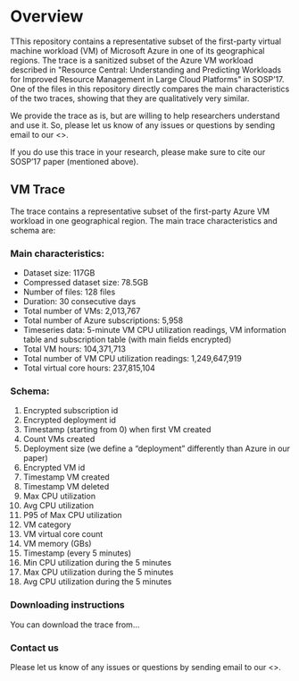 # Overview

TThis repository contains a representative subset of the first-party virtual machine workload (VM) of Microsoft Azure in one of its geographical regions.  The trace is a sanitized subset of the Azure VM workload described in "Resource Central: Understanding and Predicting Workloads for Improved Resource Management in Large Cloud Platforms" in SOSP’17.  One of the files in this repository directly compares the main characteristics of the two traces, showing that they are qualitatively very similar.

We provide the trace as is, but are willing to help researchers understand and use it.  So, please let us know of any issues or questions by sending email to our <<mailing list>>.

If you do use this trace in your research, please make sure to cite our SOSP’17 paper (mentioned above).

## VM Trace
The trace contains a representative subset of the first-party Azure VM workload in one geographical region.  The main trace characteristics and schema are:

### Main characteristics:
*	Dataset size: 117GB
*	Compressed dataset size: 78.5GB
*	Number of files: 128 files
*	Duration: 30 consecutive days
*	Total number of VMs: 2,013,767
*	Total number of Azure subscriptions: 5,958
*	Timeseries data: 5-minute VM CPU utilization readings, VM information table and subscription table (with main fields encrypted)
*	Total VM hours: 104,371,713
*	Total number of VM CPU utilization readings: 1,249,647,919
*	Total virtual core hours: 237,815,104


### Schema:
1.	Encrypted subscription id
2.	Encrypted deployment id 
3.	Timestamp (starting from 0) when first VM created
4.	Count VMs created
5.	Deployment size (we define a “deployment” differently than Azure in our paper)
6.	Encrypted VM id
7.	Timestamp VM created
8.	Timestamp VM deleted
9.	Max CPU utilization
10.	Avg CPU utilization
11.	P95 of Max CPU utilization
12.	VM category
13.	VM virtual core count
14.	VM memory (GBs)
15.	Timestamp (every 5 minutes)
16.	Min CPU utilization during the 5 minutes
17.	Max CPU utilization during the 5 minutes
18.	Avg CPU utilization during the 5 minutes

### Downloading instructions
You can download the trace from…

### Contact us
Please let us know of any issues or questions by sending email to our <<mailing list>>.

